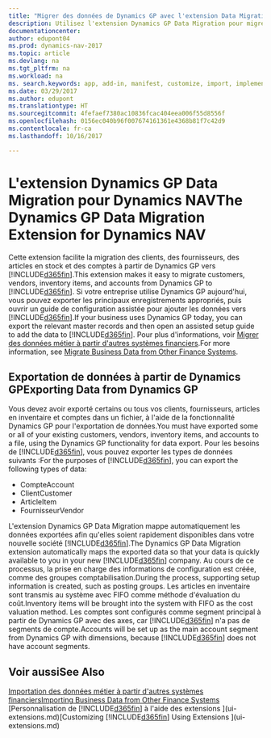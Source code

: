 ```yaml
---
title: "Migrer des données de Dynamics GP avec l'extension Data Migration"
description: Utilisez l'extension Dynamics GP Data Migration pour migrer des clients, des fournisseurs, des articles en inventaire et des comptes de Dynamics GP vers Dynamics NAV.
documentationcenter: 
author: edupont04
ms.prod: dynamics-nav-2017
ms.topic: article
ms.devlang: na
ms.tgt_pltfrm: na
ms.workload: na
ms. search.keywords: app, add-in, manifest, customize, import, implement
ms.date: 03/29/2017
ms.author: edupont
ms.translationtype: HT
ms.sourcegitcommit: 4fefaef7380ac10836fcac404eea006f55d8556f
ms.openlocfilehash: 0156ec040b96f007674161361e4368b81f7c42d9
ms.contentlocale: fr-ca
ms.lasthandoff: 10/16/2017

---
```

# <a name="the-dynamics-gp-data-migration-extension-for-dynamics-nav"></a><span data-ttu-id="90925-103">L'extension Dynamics GP Data Migration pour Dynamics NAV</span><span class="sxs-lookup"><span data-stu-id="90925-103">The Dynamics GP Data Migration Extension for Dynamics NAV</span></span>
<span data-ttu-id="90925-104">Cette extension facilite la migration des clients, des fournisseurs, des articles en stock et des comptes à partir de Dynamics GP vers [!INCLUDE[d365fin](includes/d365fin_md.md)].</span><span class="sxs-lookup"><span data-stu-id="90925-104">This extension makes it easy to migrate customers, vendors, inventory items, and accounts from Dynamics GP to [!INCLUDE[d365fin](includes/d365fin_md.md)].</span></span> <span data-ttu-id="90925-105">Si votre entreprise utilise Dynamics GP aujourd'hui, vous pouvez exporter les principaux enregistrements appropriés, puis ouvrir un guide de configuration assistée pour ajouter les données vers [!INCLUDE[d365fin](includes/d365fin_md.md)].</span><span class="sxs-lookup"><span data-stu-id="90925-105">If your business uses Dynamics GP today, you can export the relevant master records and then open an assisted setup guide to add the data to [!INCLUDE[d365fin](includes/d365fin_md.md)].</span></span> <span data-ttu-id="90925-106">Pour plus d'informations, voir [Migrer des données métier à partir d'autres systèmes financiers](upload-data.md).</span><span class="sxs-lookup"><span data-stu-id="90925-106">For more information, see [Migrate Business Data from Other Finance Systems](upload-data.md).</span></span>

## <a name="exporting-data-from-dynamics-gp"></a><span data-ttu-id="90925-107">Exportation de données à partir de Dynamics GP</span><span class="sxs-lookup"><span data-stu-id="90925-107">Exporting Data from Dynamics GP</span></span>
<span data-ttu-id="90925-108">Vous devez avoir exporté certains ou tous vos clients, fournisseurs, articles en inventaire et comptes dans un fichier, à l'aide de la fonctionnalité Dynamics GP pour l'exportation de données.</span><span class="sxs-lookup"><span data-stu-id="90925-108">You must have exported some or all of your existing customers, vendors, inventory items, and accounts to a file, using the Dynamics GP functionality for data export.</span></span> <span data-ttu-id="90925-109">Pour les besoins de [!INCLUDE[d365fin](includes/d365fin_md.md)], vous pouvez exporter les types de données suivants :</span><span class="sxs-lookup"><span data-stu-id="90925-109">For the purposes of [!INCLUDE[d365fin](includes/d365fin_md.md)], you can export the following types of data:</span></span>

* <span data-ttu-id="90925-110">Compte</span><span class="sxs-lookup"><span data-stu-id="90925-110">Account</span></span>  
* <span data-ttu-id="90925-111">Client</span><span class="sxs-lookup"><span data-stu-id="90925-111">Customer</span></span>  
* <span data-ttu-id="90925-112">Article</span><span class="sxs-lookup"><span data-stu-id="90925-112">Item</span></span>  
* <span data-ttu-id="90925-113">Fournisseur</span><span class="sxs-lookup"><span data-stu-id="90925-113">Vendor</span></span>  

<span data-ttu-id="90925-114">L'extension Dynamics GP Data Migration mappe automatiquement les données exportées afin qu'elles soient rapidement disponibles dans votre nouvelle société [!INCLUDE[d365fin](includes/d365fin_md.md)].</span><span class="sxs-lookup"><span data-stu-id="90925-114">The Dynamics GP Data Migration extension automatically maps the exported data so that your data is quickly available to you in your new [!INCLUDE[d365fin](includes/d365fin_md.md)] company.</span></span> <span data-ttu-id="90925-115">Au cours de ce processus, la prise en charge des informations de configuration est créée, comme des groupes comptabilisation.</span><span class="sxs-lookup"><span data-stu-id="90925-115">During the process, supporting setup information is created, such as posting groups.</span></span> <span data-ttu-id="90925-116">Les articles en inventaire sont transmis au système avec FIFO comme méthode d'évaluation du coût.</span><span class="sxs-lookup"><span data-stu-id="90925-116">Inventory items will be brought into the system with FIFO as the cost valuation method.</span></span> <span data-ttu-id="90925-117">Les comptes sont configurés comme segment principal à partir de Dynamics GP avec des axes, car [!INCLUDE[d365fin](includes/d365fin_long_md.md)] n'a pas de segments de compte.</span><span class="sxs-lookup"><span data-stu-id="90925-117">Accounts will be set up as the main account segment from Dynamics GP with dimensions, because [!INCLUDE[d365fin](includes/d365fin_long_md.md)] does not have account segments.</span></span>

## <a name="see-also"></a><span data-ttu-id="90925-118">Voir aussi</span><span class="sxs-lookup"><span data-stu-id="90925-118">See Also</span></span>
[<span data-ttu-id="90925-119">Importation des données métier à partir d'autres systèmes financiers</span><span class="sxs-lookup"><span data-stu-id="90925-119">Importing Business Data from Other Finance Systems</span></span>](upload-data.md)  
<span data-ttu-id="90925-120">[Personnalisation de [!INCLUDE[d365fin](includes/d365fin_md.md)] à l'aide des extensions ](ui-extensions.md)</span><span class="sxs-lookup"><span data-stu-id="90925-120">[Customizing [!INCLUDE[d365fin](includes/d365fin_md.md)] Using Extensions ](ui-extensions.md)</span></span>  

